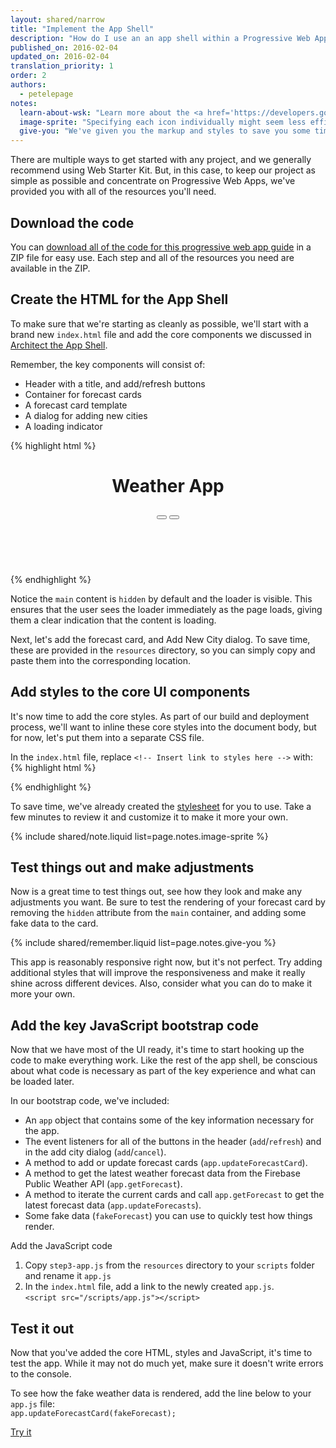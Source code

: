 ```yaml
---
layout: shared/narrow
title: "Implement the App Shell"
description: "How do I use an an app shell within a Progressive Web App?"
published_on: 2016-02-04
updated_on: 2016-02-04
translation_priority: 1
order: 2
authors:
  - petelepage
notes:
  learn-about-wsk: "Learn more about the <a href='https://developers.google.com/web/tools/starter-kit/'>Web Starter Kit</a>"
  image-sprite: "Specifying each icon individually might seem less efficient compared to using an image sprite, but we'll cache those later as part of the app shell, ensuring that they're always available, without the need to make a network request."
  give-you: "We've given you the markup and styles to save you some time and make sure you're starting on a solid foundation. In the next section, you'll have an opportunity to write your own code."
---
```


<p class="intro">
There are multiple ways to get started with any project, and we generally 
recommend using Web Starter Kit. But, in this case, to keep our project as 
simple as possible and concentrate on Progressive Web Apps, we've provided you 
with all of the resources you'll need.
</p>



## Download the code

You can [download all of the code for this progressive web app guide](pwa-weather.zip) in a
ZIP file for easy use. Each step and all of the resources you need are
available in the ZIP. 

## Create the HTML for the App Shell

To make sure that we're starting as cleanly as possible, we'll start with a 
brand new `index.html` file and add the core components we discussed in 
[Architect the App Shell](step-01).

Remember, the key components will consist of:

* Header with a title, and add/refresh buttons
* Container for forecast cards
* A forecast card template
* A dialog for adding new cities
* A loading indicator 

{% highlight html %}
<!DOCTYPE html>
<html>
<head>
  <meta charset="utf-8">
  <meta http-equiv="X-UA-Compatible" content="IE=edge">
  <meta name="viewport" content="width=device-width, initial-scale=1.0">
  <title>Weather App</title>
  <!-- Insert link to styles.css here -->
</head>
<body>
  <header class="header">
    <h1 class="header__title">Weather App</h1>
    <button id="butRefresh" class="headerButton"></button>
    <button id="butAdd" class="headerButton"></button>
  </header>

  <main class="main" hidden>
    <!-- Insert forecast-card.html here -->
  </main>

  <div class="dialog-container">
    <!-- Insert add-new-city-dialog.html here -->
  </div>

  <div class="loader">
    <svg viewBox="0 0 32 32" width="32" height="32">
      <circle id="spinner" cx="16" cy="16" r="14" fill="none"></circle>
    </svg>
  </div>

  <!-- Insert link to app.js here -->
</body>
</html>
{% endhighlight %}

Notice the `main` content is `hidden` by default and the loader is visible. This 
ensures that the user sees the loader immediately as the page loads, giving them 
a clear indication that the content is loading.

Next, let's add the forecast card, and Add New City dialog. To save time, these 
are provided in the `resources` directory, so you can simply copy and paste them 
into the corresponding location.

## Add styles to the core UI components

It's now time to add the core styles. As part of our build and deployment 
process, we'll want to inline these core styles into the document body, but for 
now, let's put them into a separate CSS file.

In the `index.html` file, replace `<!-- Insert link to styles here -->` with: 
{% highlight html %} 
<link rel="stylesheet" type="text/css" href="styles/inline.css">
{% endhighlight %}

To save time, we've already created the 
[stylesheet](https://weather-pwa-sample.firebaseapp.com/styles/inline.css) for 
you to use. Take a few minutes to review it and customize it to make it more 
your own.

{% include shared/note.liquid list=page.notes.image-sprite %}

## Test things out and make adjustments

Now is a great time to test things out, see how they look and make any 
adjustments you want. Be sure to test the rendering of your forecast card by 
removing the `hidden` attribute from the `main` container, and adding some fake data 
to the card. 

{% include shared/remember.liquid list=page.notes.give-you %}

This app is reasonably responsive right now, but it's not perfect. Try adding 
additional styles that will improve the responsiveness and make it really shine 
across different devices. Also, consider what you can do to make it more your 
own.

## Add the key JavaScript bootstrap code

Now that we have most of the UI ready, it's time to start hooking up the code to 
make everything work. Like the rest of the app shell, be conscious about what 
code is necessary as part of the key experience and what can be loaded later. 

In our bootstrap code, we've included:

* An `app` object that contains some of the key information necessary for the app.
* The event listeners for all of the buttons in the header (`add`/`refresh`) and in 
  the add city dialog (`add`/`cancel`).
* A method to add or update forecast cards (`app.updateForecastCard`).
* A method to get the latest weather forecast data from the Firebase Public 
  Weather API (`app.getForecast`).
* A method to iterate the current cards and call `app.getForecast` to get the 
  latest forecast data (`app.updateForecasts`).
* Some fake data (`fakeForecast`) you can use to quickly test how things render.

Add the JavaScript code

1. Copy `step3-app.js` from the `resources` directory to your `scripts` folder
   and rename it `app.js`
1. In the `index.html` file, add a link to the newly created `app.js`.<br/>
   `<script src="/scripts/app.js"></script>`

## Test it out

Now that you've added the core HTML, styles and JavaScript, it's time to test the 
app. While it may not do much yet, make sure it doesn't write errors to the
console.

To see how the fake weather data is rendered, add the line below to your `app.js` 
file:  
`app.updateForecastCard(fakeForecast);`

<a href="https://weather-pwa-sample.firebaseapp.com/step-04/" class="mdl-button mdl-js-button mdl-button--raised mdl-button--colored">Try it</a>
